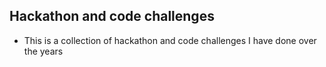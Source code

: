 ## Hackathon and code challenges

- This is a collection of hackathon and code challenges I have done over the years